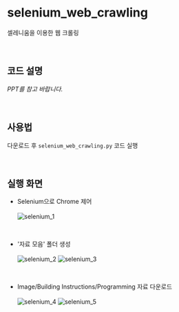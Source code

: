 # selenium_web_crawling
셀레니움을 이용한 웹 크롤링
<br><br><br>

## 코드 설명
*PPT를 참고 바랍니다.*
<br><br><br>

## 사용법
다운로드 후 <code>selenium_web_crawling.py</code> 코드 실행
<br><br><br>

## 실행 화면
- Selenium으로 Chrome 제어<br><br>
![selenium_1](https://user-images.githubusercontent.com/121742489/211839647-f5574fd1-995b-44de-b856-4210590e8ed9.png)
<br>

- '자료 모음' 폴더 생성<br><br>
![selenium_2](https://user-images.githubusercontent.com/121742489/211839677-72003f82-b93a-4924-9141-78462773ea7f.png)
![selenium_3](https://user-images.githubusercontent.com/121742489/211839711-a36a3074-2d98-45c3-9f5f-017a3389f8b3.png)
<br>

- Image/Building Instructions/Programming 자료 다운로드<br><br>
![selenium_4](https://user-images.githubusercontent.com/121742489/211839850-3182b40a-a2d3-4d73-8eb7-2c48480920bb.png)
![selenium_5](https://user-images.githubusercontent.com/121742489/211839870-b17578be-2cab-460c-84b5-4787ae06c85e.png)

